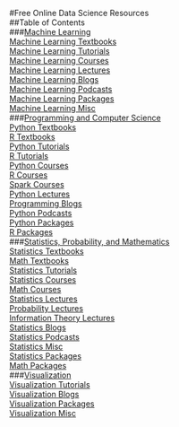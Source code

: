 #Free Online Data Science Resources  
##Table of Contents  
###[Machine Learning](./machine_learning)  
[Machine Learning Textbooks](machine_learning#MachineLearningTextbooks)  
[Machine Learning Tutorials](machine_learning#MachineLearningTutorials)  
[Machine Learning Courses](machine_learning#MachineLearningCourses)  
[Machine Learning Lectures](machine_learning#MachineLearningLectures)  
[Machine Learning Blogs](machine_learning#MachineLearningBlogs)  
[Machine Learning Podcasts](machine_learning#MachineLearningPodcasts)  
[Machine Learning Packages](machine_learning#MachineLearningPackages)  
[Machine Learning Misc](machine_learning#MachineLearningMisc)  
###[Programming and Computer Science](./programming)  
[Python Textbooks](programming#PythonTextbooks)  
[R Textbooks](programming#RTextbooks)  
[Python Tutorials](programming#PythonTutorials)  
[R Tutorials](programming#RTutorials)  
[Python Courses](programming#PythonCourses)  
[R Courses](programming#RCourses)  
[Spark Courses](programming#SparkCourses)  
[Python Lectures](programming#PythonLectures)  
[Programming Blogs](programming#ProgrammingBlogs)  
[Python Podcasts](programming#PythonPodcasts)  
[Python Packages](programming#PythonPackages)  
[R Packages](programming#RPackages)  
###[Statistics, Probability, and Mathematics](./statistics)  
[Statistics Textbooks](statistics#StatisticsTextbooks)  
[Math Textbooks](statistics#MathTextbooks)  
[Statistics Tutorials](statistics#StatisticsTutorials)  
[Statistics Courses](statistics#StatisticsCourses)  
[Math Courses](statistics#MathCourses)  
[Statistics Lectures](statistics#StatisticsLectures)  
[Probability Lectures](statistics#ProbabilityLectures)  
[Information Theory Lectures](statistics#InformationTheoryLectures)  
[Statistics Blogs](statistics#StatisticsBlogs)  
[Statistics Podcasts](statistics#StatisticsPodcasts)  
[Statistics Misc](statistics#StatisticsMisc)  
[Statistics Packages](statistics#StatisticsPackages)  
[Math Packages](statistics#MathPackages)  
###[Visualization](./visualizaiton)  
[Visualization Tutorials](visualizaiton#VisualizationTutorials)  
[Visualization Blogs](visualizaiton#VisualizationBlogs)  
[Visualization Packages](visualizaiton#VisualizationPackages)  
[Visualization Misc](visualizaiton#VisualizationMisc)  
